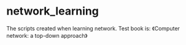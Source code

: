 # network_learning
The scripts created when learning network.
Test book is: 《Computer network: a top-down approach》
